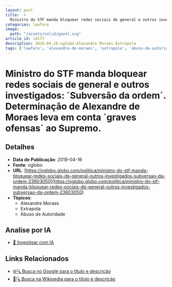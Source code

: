```yaml
---
layout: post
title:  >
  Ministro do STF manda bloquear redes sociais de general e outros investigados: ´Subversão da ordem´. Determinação de Alexandre de Moraes leva em conta ´graves ofensas´ ao Supremo.
categories: lawfare
image: 
  path: "/assets/solid/gavel.svg"
article_id: id177
description: 2019-04-16-oglobo-Alexandre Moraes-Extrapola
tags: ['lawfare', 'alexandre-de-moraes', 'extrapola', 'abuso-de-autoridade']
---
```


# Ministro do STF manda bloquear redes sociais de general e outros investigados: ´Subversão da ordem´. Determinação de Alexandre de Moraes leva em conta ´graves ofensas´ ao Supremo.

## Detalhes
- **Data de Publicação**: 2019-04-16
- **Fonte**: oglobo
- **URL**: [https://oglobo.globo.com/politica/ministro-do-stf-manda-bloquear-redes-sociais-de-general-outros-investigados-subversao-da-ordem-23603050](https://oglobo.globo.com/politica/ministro-do-stf-manda-bloquear-redes-sociais-de-general-outros-investigados-subversao-da-ordem-23603050)
- **Tópicos**:
  - Alexandre Moraes
  - Extrapola
  - Abuso de Autoridade

## Analise por IA
- [🤖 Investigar com IA](https://www.perplexity.ai/search?q=%22not%C3%ADcia%20artigo%20Brasil%22%20Ministro%20do%20STF%20manda%20bloquear%20redes%20sociais%20de%20general%20e%20outros%20investigados%3A%20%C2%B4Subvers%C3%A3o%20da%20ordem%C2%B4.%20Determina%C3%A7%C3%A3o%20de%20Alexandre%20de%20Moraes%20leva%20em%20conta%20%C2%B4graves%20ofensas%C2%B4%20ao%20Supremo.%20oglobo%202019-04-16)

## Links Relacionados
- [🌐🔍 Busca no Google para o título e descrição](https://www.google.com/search?q=%22not%C3%ADcia%20artigo%20Brasil%22%20Ministro%20do%20STF%20manda%20bloquear%20redes%20sociais%20de%20general%20e%20outros%20investigados%3A%20%C2%B4Subvers%C3%A3o%20da%20ordem%C2%B4.%20Determina%C3%A7%C3%A3o%20de%20Alexandre%20de%20Moraes%20leva%20em%20conta%20%C2%B4graves%20ofensas%C2%B4%20ao%20Supremo.%20oglobo%202019-04-16)
- [📖🔍 Busca na Wikipedia para o título e descrição](https://pt.wikipedia.org/w/index.php?search=%22not%C3%ADcia%20artigo%20Brasil%22%20Ministro%20do%20STF%20manda%20bloquear%20redes%20sociais%20de%20general%20e%20outros%20investigados%3A%20%C2%B4Subvers%C3%A3o%20da%20ordem%C2%B4.%20Determina%C3%A7%C3%A3o%20de%20Alexandre%20de%20Moraes%20leva%20em%20conta%20%C2%B4graves%20ofensas%C2%B4%20ao%20Supremo.%20oglobo%202019-04-16)

